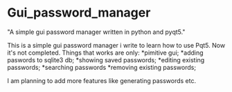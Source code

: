 # Gui_password_manager
"A simple gui password manager written in python and pyqt5."

This is a simple gui password manager i write to learn how to use Pqt5.
Now it's not completed. Things that works are only:
*pimitive gui;
*adding paswords to sqlite3 db;
*showing saved passwords;
*editing existing passwords;
*searching passwords
*removing existing passwords;

I am planning to add more features like generating passwords etc.
